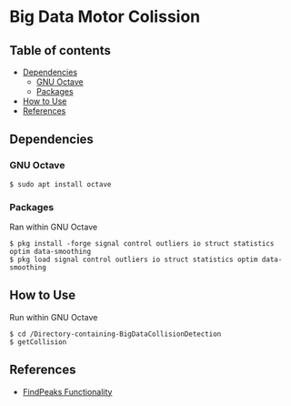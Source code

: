 # Big Data Motor Colission

## Table of contents

- [Dependencies](#dependencies)
  - [GNU Octave](#gnu_octave)
  - [Packages](#packages)
- [How to Use](#how_to_use)
- [References](#references)

## Dependencies

### GNU Octave
```
$ sudo apt install octave
```

### Packages
Ran within GNU Octave
```
$ pkg install -forge signal control outliers io struct statistics optim data-smoothing
$ pkg load signal control outliers io struct statistics optim data-smoothing
```

## How to Use
Run within GNU Octave
```
$ cd /Directory-containing-BigDataCollisionDetection
$ getCollision
```

## References

- [FindPeaks Functionality](https://octave.sourceforge.io/signal/function/findpeaks.html)
